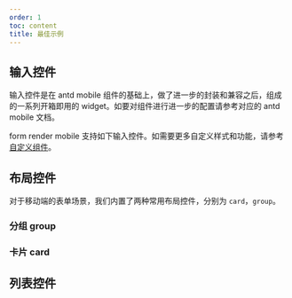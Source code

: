 ```yaml
---
order: 1
toc: content
title: 最佳示例
---
```


## 输入控件

输入控件是在 antd mobile 组件的基础上，做了进一步的封装和兼容之后，组成的一系列开箱即用的 widget。如要对组件进行进一步的配置请参考对应的 antd mobile 文档。

form render mobile 支持如下输入控件。如需要更多自定义样式和功能，请参考 [自定义组件](/form-render/advanced-widget)。

<code src="./demo/allWidget.tsx" background="rgb(245,245,245)" compact={true}></code>

## 布局控件

对于移动端的表单场景，我们内置了两种常用布局控件，分别为 `card`，`group`。

### 分组 group

<code src="./demo/group.tsx" background="rgb(245,245,245)" compact={true}></code>

<!-- ### 折叠 collapse -->
<!---->
<!-- <code src="./demo/collaspa.tsx" background="rgb(245,245,245)" compact={true}></code> -->

### 卡片 card

<code src="./demo/card.tsx" background="rgb(245,245,245)" compact={true}></code>

## 列表控件

<code src="./demo/list.tsx" background="rgb(245,245,245)" compact={true}></code>
